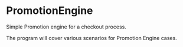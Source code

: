 # PromotionEngine
Simple Promotion engine for a checkout process.

The program will cover various scenarios for Promotion Engine cases.
